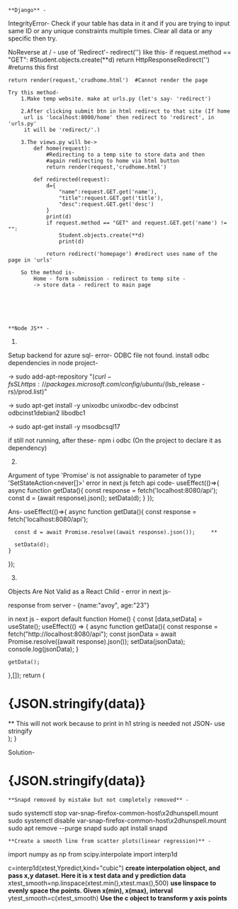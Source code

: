 	**Django** -

IntegrityError-
    Check if your table has data in it and if you are trying to input
    same ID or any unique constraints multiple times.
    Clear all data or any specific then try.

NoReverse at / -
    use of 'Redirect'- redirect('')
    like this-
    if request.method == "GET":
        #Student.objects.create(**d)
        return HttpResponseRedirect('')     #returns this first
        
    return render(request,'crudhome.html')  #Cannot render the page

    Try this method-
        1.Make temp website. make at urls.py (let's say- 'redirect')

        2.After clicking submit btn in html redirect to that site (If home 
         url is 'localhost:8000/home' then redirect to 'redirect', in 'urls.py'
         it will be 'redirect/'.)

        3.The views.py will be->
            def home(request):
                #Redirecting to a temp site to store data and then 
                #again redirecting to home via html button
                return render(request,'crudhome.html')

            def redirected(request):
                d={
                    "name":request.GET.get('name'),
                    "title":request.GET.get('title'),
                    "desc":request.GET.get('desc')
                }
                print(d)
                if request.method == "GET" and request.GET.get('name') != "":
                    Student.objects.create(**d)
                    print(d)
                
                return redirect('homepage') #redirect uses name of the page in 'urls'

        So the method is-
            Home - form submission - redirect to temp site -
            -> store data - redirect to main page






	**Node JS** -

1.
Setup backend for azure sql-
error- ODBC file not found.
install odbc dependencies in node project-

-> sudo add-apt-repository "$(curl -fsSL https://packages.microsoft.com/config/ubuntu/$(lsb_release -rs)/prod.list)"

-> sudo apt-get install -y unixodbc unixodbc-dev odbcinst odbcinst1debian2 libodbc1

-> sudo apt-get install -y msodbcsql17

if still not running, after these- npm i odbc (On the project to declare it as dependency)


2.
Argument of type 'Promise<any>' is not assignable to parameter of type 'SetStateAction<never[]>' error in next js fetch api
code-
useEffect(()=>{
    async function getData(){
      const response = fetch('localhost:8080/api');
      const d = (await response).json();
      setData(d);
    }
  });
  
Ans-
useEffect(()=>{
    async function getData(){
      const response = fetch('localhost:8080/api');
      
      const d = await Promise.resolve((await response).json());		**
      
      setData(d);
    }
  });
  
  
 3.
 Objects Are Not Valid as a React Child - error in next js-
 
 response from server - {name:"avoy", age:"23"}
 
 in next js -
 export default function Home() {
  const [data,setData] = useState();
  useEffect(() => {
    async function getData(){
      const response = fetch("http://localhost:8080/api");
      const jsonData = await Promise.resolve((await response).json());
      setData(jsonData);
      console.log(jsonData);
    }

    getData();
  },[]);
  return (
    <div>
      <h1>{JSON.stringify(data)}</h1>	** This will not work because to print in h1 string is needed not JSON- use stringify
    </div>
  );
}

Solution-
 <h1>{JSON.stringify(data)}</h1>
 
 

	**Snapd removed by mistake but not completely removed** -
sudo systemctl stop var-snap-firefox-common-host\\x2dhunspell.mount
sudo systemctl disable var-snap-firefox-common-host\\x2dhunspell.mount
sudo apt remove --purge snapd
sudo apt install snapd



	**Create a smooth line from scatter plots(linear regression)** -
import numpy as np
from scipy.interpolate import interp1d

c=interp1d(xtest,Ypredict,kind="cubic")	**create interpolation object, and pass x,y dataset. Here it is x test data and y prediction data**
xtest_smooth=np.linspace(xtest.min(),xtest.max(),500)	**use linspace to evenly space the points. Given x(min), x(max), interval**
ytest_smooth=c(xtest_smooth)	**Use the c object to transform y  axis points**





